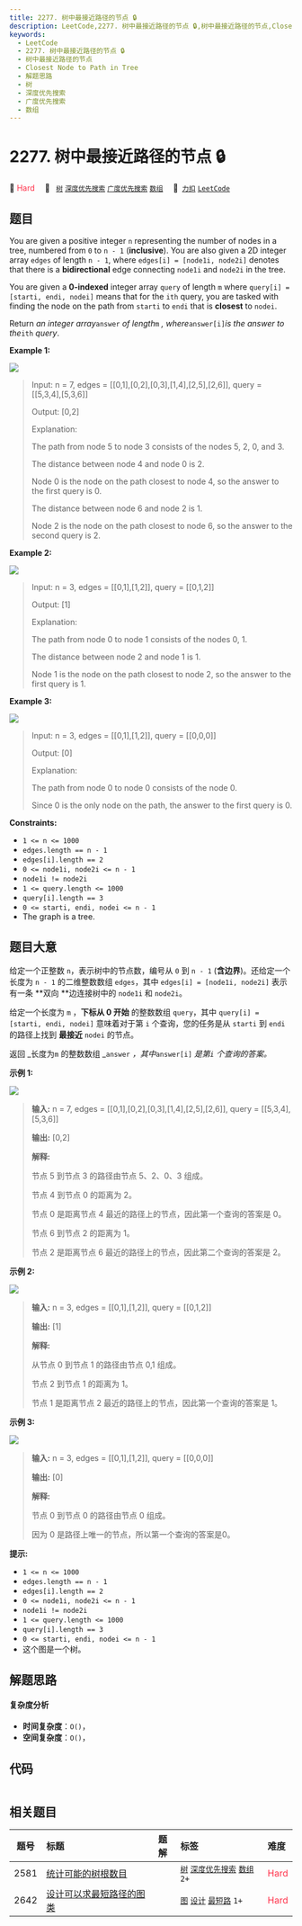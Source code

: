 ```yaml
---
title: 2277. 树中最接近路径的节点 🔒
description: LeetCode,2277. 树中最接近路径的节点 🔒,树中最接近路径的节点,Closest Node to Path in Tree,解题思路,树,深度优先搜索,广度优先搜索,数组
keywords:
  - LeetCode
  - 2277. 树中最接近路径的节点 🔒
  - 树中最接近路径的节点
  - Closest Node to Path in Tree
  - 解题思路
  - 树
  - 深度优先搜索
  - 广度优先搜索
  - 数组
---
```


# 2277. 树中最接近路径的节点 🔒

🔴 <font color=#ff334b>Hard</font>&emsp; 🔖&ensp; [`树`](/tag/tree.md) [`深度优先搜索`](/tag/depth-first-search.md) [`广度优先搜索`](/tag/breadth-first-search.md) [`数组`](/tag/array.md)&emsp; 🔗&ensp;[`力扣`](https://leetcode.cn/problems/closest-node-to-path-in-tree) [`LeetCode`](https://leetcode.com/problems/closest-node-to-path-in-tree)

## 题目

You are given a positive integer `n` representing the number of nodes in a
tree, numbered from `0` to `n - 1` (**inclusive**). You are also given a 2D
integer array `edges` of length `n - 1`, where `edges[i] = [node1i, node2i]`
denotes that there is a **bidirectional** edge connecting `node1i` and
`node2i` in the tree.

You are given a **0-indexed** integer array `query` of length `m` where
`query[i] = [starti, endi, nodei]` means that for the `ith` query, you are
tasked with finding the node on the path from `starti` to `endi` that is
**closest** to `nodei`.

Return _an integer array_`answer` _of length_`m` _, where_`answer[i]`_is the
answer to the_`ith` _query_.



**Example 1:**

![](https://fastly.jsdelivr.net/gh/doocs/leetcode@main/solution/2200-2299/2277.Closest%20Node%20to%20Path%20in%20Tree/images/image-20220514132158-1.png)

> Input: n = 7, edges = [[0,1],[0,2],[0,3],[1,4],[2,5],[2,6]], query = [[5,3,4],[5,3,6]]
> 
> Output: [0,2]
> 
> Explanation:
> 
> The path from node 5 to node 3 consists of the nodes 5, 2, 0, and 3.
> 
> The distance between node 4 and node 0 is 2.
> 
> Node 0 is the node on the path closest to node 4, so the answer to the first query is 0.
> 
> The distance between node 6 and node 2 is 1.
> 
> Node 2 is the node on the path closest to node 6, so the answer to the second query is 2.

**Example 2:**

![](https://fastly.jsdelivr.net/gh/doocs/leetcode@main/solution/2200-2299/2277.Closest%20Node%20to%20Path%20in%20Tree/images/image-20220514132318-2.png)

> Input: n = 3, edges = [[0,1],[1,2]], query = [[0,1,2]]
> 
> Output: [1]
> 
> Explanation:
> 
> The path from node 0 to node 1 consists of the nodes 0, 1.
> 
> The distance between node 2 and node 1 is 1.
> 
> Node 1 is the node on the path closest to node 2, so the answer to the first query is 1.

**Example 3:**

![](https://fastly.jsdelivr.net/gh/doocs/leetcode@main/solution/2200-2299/2277.Closest%20Node%20to%20Path%20in%20Tree/images/image-20220514132333-3.png)

> Input: n = 3, edges = [[0,1],[1,2]], query = [[0,0,0]]
> 
> Output: [0]
> 
> Explanation:
> 
> The path from node 0 to node 0 consists of the node 0.
> 
> Since 0 is the only node on the path, the answer to the first query is 0.



**Constraints:**

  * `1 <= n <= 1000`
  * `edges.length == n - 1`
  * `edges[i].length == 2`
  * `0 <= node1i, node2i <= n - 1`
  * `node1i != node2i`
  * `1 <= query.length <= 1000`
  * `query[i].length == 3`
  * `0 <= starti, endi, nodei <= n - 1`
  * The graph is a tree.


## 题目大意

给定一个正整数 `n`，表示树中的节点数，编号从 `0` 到 `n - 1` (**含边界**)。还给定一个长度为 `n - 1` 的二维整数数组
`edges`，其中 `edges[i] = [node1i, node2i]` 表示有一条 **双向  **边连接树中的 `node1i` 和
`node2i`。

给定一个长度为 `m` ，**下标从 0 开始**  的整数数组 `query`，其中 `query[i] = [starti, endi, nodei]`
意味着对于第 `i` 个查询，您的任务是从 `starti` 到 `endi` 的路径上找到 **最接近** `nodei` 的节点。

返回 _长度为`m` 的整数数组 _`answer` _，其中_`answer[i]` _是第`i` 个查询的答案。_



**示例 1:**

![](https://fastly.jsdelivr.net/gh/doocs/leetcode@main/solution/2200-2299/2277.Closest%20Node%20to%20Path%20in%20Tree/images/image-20220514132158-1.png)

> 
> 
> 
> 
> 
> **输入:** n = 7, edges = [[0,1],[0,2],[0,3],[1,4],[2,5],[2,6]], query = [[5,3,4],[5,3,6]]
> 
> **输出:** [0,2]
> 
> **解释:**
> 
> 节点 5 到节点 3 的路径由节点 5、2、0、3 组成。
> 
> 节点 4 到节点 0 的距离为 2。
> 
> 节点 0 是距离节点 4 最近的路径上的节点，因此第一个查询的答案是 0。
> 
> 节点 6 到节点 2 的距离为 1。
> 
> 节点 2 是距离节点 6 最近的路径上的节点，因此第二个查询的答案是 2。
> 
> 

**示例 2:**

![](https://fastly.jsdelivr.net/gh/doocs/leetcode@main/solution/2200-2299/2277.Closest%20Node%20to%20Path%20in%20Tree/images/image-20220514132318-2.png)

> 
> 
> 
> 
> 
> **输入:** n = 3, edges = [[0,1],[1,2]], query = [[0,1,2]]
> 
> **输出:** [1]
> 
> **解释:**
> 
> 从节点 0 到节点 1 的路径由节点 0,1 组成。
> 
> 节点 2 到节点 1 的距离为 1。
> 
> 节点 1 是距离节点 2 最近的路径上的节点，因此第一个查询的答案是 1。
> 
> 

**示例 3:**

![](https://fastly.jsdelivr.net/gh/doocs/leetcode@main/solution/2200-2299/2277.Closest%20Node%20to%20Path%20in%20Tree/images/image-20220514132333-3.png)

> 
> 
> 
> 
> 
> **输入:** n = 3, edges = [[0,1],[1,2]], query = [[0,0,0]]
> 
> **输出:** [0]
> 
> **解释:**
> 
> 节点 0 到节点 0 的路径由节点 0 组成。
> 
> 因为 0 是路径上唯一的节点，所以第一个查询的答案是0。



**提示:**

  * `1 <= n <= 1000`
  * `edges.length == n - 1`
  * `edges[i].length == 2`
  * `0 <= node1i, node2i <= n - 1`
  * `node1i != node2i`
  * `1 <= query.length <= 1000`
  * `query[i].length == 3`
  * `0 <= starti, endi, nodei <= n - 1`
  * 这个图是一个树。


## 解题思路

#### 复杂度分析

- **时间复杂度**：`O()`，
- **空间复杂度**：`O()`，

## 代码

```javascript

```

## 相关题目

<!-- prettier-ignore -->
| 题号 | 标题 | 题解 | 标签 | 难度 |
| :------: | :------ | :------: | :------ | :------ |
| 2581 | [统计可能的树根数目](https://leetcode.com/problems/count-number-of-possible-root-nodes) |  |  [`树`](/tag/tree.md) [`深度优先搜索`](/tag/depth-first-search.md) [`数组`](/tag/array.md) `2+` | <font color=#ff334b>Hard</font> |
| 2642 | [设计可以求最短路径的图类](https://leetcode.com/problems/design-graph-with-shortest-path-calculator) |  |  [`图`](/tag/graph.md) [`设计`](/tag/design.md) [`最短路`](/tag/shortest-path.md) `1+` | <font color=#ff334b>Hard</font> |